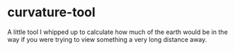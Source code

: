 # curvature-tool
A little tool I whipped up to calculate how much of the earth would be in the way if you were trying to view something a very long distance away.
